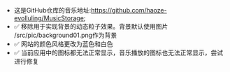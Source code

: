 - 这是GitHub仓库的音乐地址:https://github.com/haoze-evolluling/MusicStorage;
- ✅ 移除用于实现背景的动态粒子效果。背景默认使用图片 /src/pic/background01.png作为背景
- ✅ 网站的颜色风格更改为蓝色和白色
- ✅ 当前应用中的图标都无法正常显示，音乐播放的图标也无法正常显示，尝试进行修复